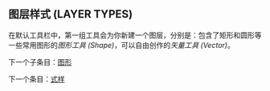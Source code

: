 ## 图层样式 (LAYER TYPES)
在默认工具栏中，第一组工具会为你新建一个图层，分别是：包含了矩形和圆形等一些常用图形的*图形工具 (Shape)*，可以自由创作的*矢量工具 (Vector)*。


下一个子条目：[图形](http://www.bohemiancoding.com/sketch/help/manual/basic-tools/shapes/)

下一个条目：[式样](http://www.bohemiancoding.com/sketch/help/manual/layer-styling/)

